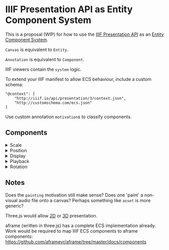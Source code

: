 # IIIF Presentation API as Entity Component System

This is a proposal (WIP) for how to use the [IIIF Presentation API](http://prezi3.iiif.io/api/presentation/3.0/) as an [Entity Component System](https://aframe.io/docs/0.8.0/introduction/entity-component-system.html).

`Canvas` is equivalent to `Entity`.

`Annotation` is equivalent to `Component`.

IIIF viewers contain the `system` logic.

To extend your IIIF manifest to allow ECS behaviour, include a custom schema:

```
"@context": [
    "http://iiif.io/api/presentation/3/context.json",
    "http://customschema.com/ecs.json"
]
```

Use custom annotation `motivation`s to classify components.

## Components

<details>
<summary>Scale</summary>

```json
{
    "id": "https://edsilv.github.io/strawmen/behavior/mixed.json/items/canvas/2/annotation/1",
    "type": "Annotation",
    "motivation": "scale",
    "target": "https://edsilv.github.io/strawmen/behavior/mixed.json/items/canvas/2",
    "body": {
        "x": 100,
        "y": 100,
        "z": 0
    }
}
```

`width` and `height` as direct properties of a canvas implies that a resource can always have spatial dimensions. Audio files for example do not. 3D files would also require an extra `depth` value. I propose a `scale` component to encode these values if appropriate for the resource.

[StringBody](https://www.w3.org/TR/annotation-model/#string-body) sets a precedent for including values directly into annotations. I propose that the ecs schema overrides `body` to permit complex json data values typed per component.

A component with a `motivation` of `scale` would accept a body containing only `x`, `y`, and `z` values.

In the example above, the `x`, `y`, and `z` properties describe a flat plane with width and height of 100. This is equivalent to a conventional 2D image.

</details>

<details>
<summary>Position</summary>

```json
{
    "id": "https://edsilv.github.io/strawmen/behavior/transform.json/items/canvas/0/annotation/2",
    "type": "Annotation",
    "motivation": "position",
    "target": "https://edsilv.github.io/strawmen/behavior/transform.json/items/canvas/0",
    "body": {
        "x": 0,
        "y": 1,
        "z": -1
    }
}
```

</details>


<details>
<summary>Display</summary>

```json
{
    "id": "https://edsilv.github.io/strawmen/behavior/mixed.json/items/canvas/3/annotation/2",
    "type": "Annotation",
    "motivation": "display",
    "target": "https://edsilv.github.io/strawmen/behavior/mixed.json/items/canvas/2",
    "body": {
        "viewingDirection": "top-to-bottom",
        "continuous": true
    }
}
```

The `continuous` `viewingHint` requires the presence of a `viewingDirection` in IIIF. I propose that these are consolidated into properties of a single `display` component per `canvas`.

In a 3D context, a `viewingDirection` of `top-to-bottom` could imply stacking on the z index. Maybe add `near-to-far`, `far-to-near` to remove ambiguity?

`viewingDirection` could have a 'sensible default' of `left-to-right`, `continuous` of `false`.

If `continuous` is `false`, is that equivalent to stacking on the z axis? i.e. `viewingDirection:near-to-far`?

</details>

<details>
<summary>Playback</summary>

```json
{
    "id": "https://edsilv.github.io/strawmen/behavior/mixed.json/items/canvas/0/annotation/1",
    "type": "Annotation",
    "motivation": "playback",
    "target": "https://edsilv.github.io/strawmen/behavior/mixed.json/items/canvas/0",
    "body": {
        "duration": 3723.4,
        "continuous": true
    }
}
```

</details>

<details>
<summary>Rotation</summary>

```json
{
    "id": "https://edsilv.github.io/strawmen/behavior/transform.json/items/canvas/0/annotation/3",
    "type": "Annotation",
    "motivation": "rotation",
    "target": "https://edsilv.github.io/strawmen/behavior/transform.json/items/canvas/0",
    "body": {
        "x": 45,
        "y": 90,
        "z": 180
    }
}
```

The playback component adds `duration` and other strictly temporal properties to a `canvas`.

The `continuous` property in this context instructs the playback `system` to advance to the next playable `entity` when this `entity`'s playable `duration` ends.

</details>

## Notes

Does the `painting` motivation still make sense? Does one 'paint' a non-visual audio file onto a canvas? Perhaps something like `asset` is more generic?

Three.js would allow [2D](https://threejs.org/docs/#api/cameras/OrthographicCamera) or [3D](https://threejs.org/docs/#api/cameras/PerspectiveCamera) presentation. 

aframe (written in three.js) has a complete ECS implementation already. Work would be required to map IIIF ECS components to aframe components: https://github.com/aframevr/aframe/tree/master/docs/components
